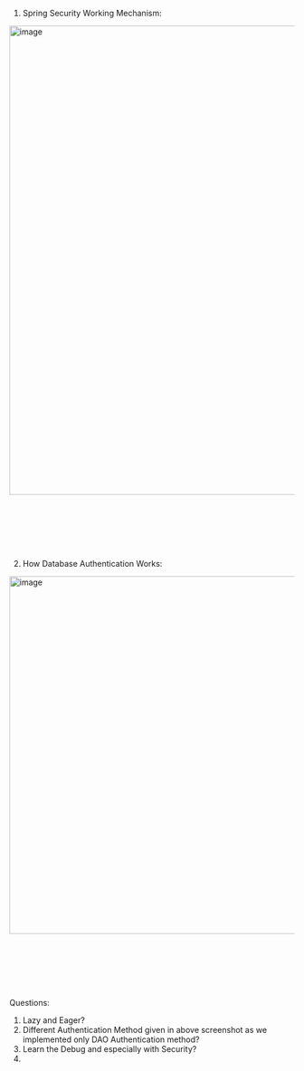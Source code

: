 1. Spring Security Working Mechanism:

<img width="1638" height="829" alt="image" src="https://github.com/user-attachments/assets/583ca82c-a790-4395-a795-744b3fad5974" />




<br/><br/><br/><br/><br/>



2. How Database Authentication Works:
   
<img width="1208" height="632" alt="image" src="https://github.com/user-attachments/assets/3c3d8dc8-7bf8-4180-8e0c-a0c504469959" />

<br/><br/><br/><br/><br/>

Questions:
1. Lazy and Eager?
2. Different Authentication Method given in above screenshot as we implemented only DAO Authentication method?
3. Learn the Debug and especially with Security?
4. 
